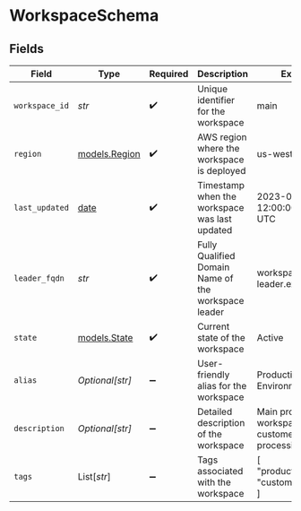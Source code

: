 # WorkspaceSchema


## Fields

| Field                                                                | Type                                                                 | Required                                                             | Description                                                          | Example                                                              |
| -------------------------------------------------------------------- | -------------------------------------------------------------------- | -------------------------------------------------------------------- | -------------------------------------------------------------------- | -------------------------------------------------------------------- |
| `workspace_id`                                                       | *str*                                                                | :heavy_check_mark:                                                   | Unique identifier for the workspace                                  | main                                                                 |
| `region`                                                             | [models.Region](../models/region.md)                                 | :heavy_check_mark:                                                   | AWS region where the workspace is deployed                           | us-west-2                                                            |
| `last_updated`                                                       | [date](https://docs.python.org/3/library/datetime.html#date-objects) | :heavy_check_mark:                                                   | Timestamp when the workspace was last updated                        | 2023-01-01 12:00:00 +0000 UTC                                        |
| `leader_fqdn`                                                        | *str*                                                                | :heavy_check_mark:                                                   | Fully Qualified Domain Name of the workspace leader                  | workspace-leader.example.com                                         |
| `state`                                                              | [models.State](../models/state.md)                                   | :heavy_check_mark:                                                   | Current state of the workspace                                       | Active                                                               |
| `alias`                                                              | *Optional[str]*                                                      | :heavy_minus_sign:                                                   | User-friendly alias for the workspace                                | Production Environment                                               |
| `description`                                                        | *Optional[str]*                                                      | :heavy_minus_sign:                                                   | Detailed description of the workspace                                | Main production workspace for customer data processing               |
| `tags`                                                               | List[*str*]                                                          | :heavy_minus_sign:                                                   | Tags associated with the workspace                                   | [<br/>"production",<br/>"customer-data"<br/>]                        |